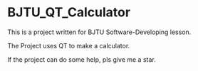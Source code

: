 # BJTU_QT_Calculator

This is a project written for BJTU Software-Developing lesson.

The Project uses QT to make a calculator.

If the project can do some help, pls give me a star.
